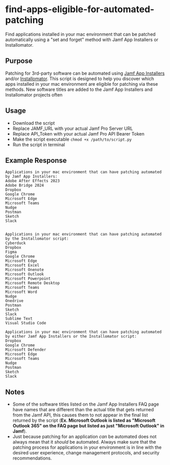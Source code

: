 # find-apps-eligible-for-automated-patching
Find applications installed in your mac environment that can be patched automatically using a "set and forget" method with Jamf App Installers or Installomator.

## Purpose
Patching for 3rd-party software can be automated using [Jamf App Installers](https://learn.jamf.com/bundle/jamf-app-catalog/page/App_Installers_Software_Titles.html) and/or [Installomator](https://github.com/Installomator/Installomator). This script is designed to help you discover which apps installed in your mac environment are eligible for patching via these methods. New software titles are added to the Jamf App Installers and Installomator projects often

## Usage
- Download the script
- Replace JAMF_URL with your actual Jamf Pro Server URL
- Replace API_Token with your actual Jamf Pro API Bearer Token
- Make the script executable `chmod +x /path/to/script.py`
- Run the script in terminal

## Example Response
```
Applications in your mac environment that can have patching automated by Jamf App Installers:
Adobe After Effects 2023
Adobe Bridge 2024
Dropbox
Google Chrome
Microsoft Edge
Microsoft Teams
Nudge
Postman
Sketch
Slack


Applications in your mac environment that can have patching automated by the Installomator script:
Cyberduck
Dropbox
Figma
Google Chrome
Microsoft Edge
Microsoft Excel
Microsoft Onenote
Microsoft Outlook
Microsoft Powerpoint
Microsoft Remote Desktop
Microsoft Teams
Microsoft Word
Nudge
Onedrive
Postman
Sketch
Slack
Sublime Text
Visual Studio Code

Applications in your mac environment that can have patching automated by either Jamf App Installers or the Installomator script:
Dropbox
Google Chrome
Microsoft Defender
Microsoft Edge
Microsoft Teams
Nudge
Postman
Sketch
Slack
```

## Notes
- Some of the software titles listed on the Jamf App Installers FAQ page have names that are different than the actual title that gets returned from the Jamf API, this causes them to not appear in the final list returned by the script (**Ex. Microsoft Outlook is listed as "Microsoft Outlook 365" on the FAQ page but listed as just "Microsoft Outlook" in Jamf**).
- Just because patching for an application _can_ be automated does not always mean that it _should_ be automated. Always make sure that the patching process for applications in your environment is in line with the desired user experience, change management protocols, and security recommendations. 
